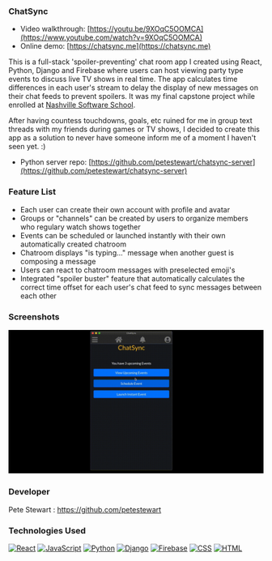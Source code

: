 ### ChatSync

* Video walkthrough: [https://youtu.be/9XOqC5OOMCA](https://www.youtube.com/watch?v=9XOqC5OOMCA)
* Online demo: [https://chatsync.me](https://chatsync.me)

This is a full-stack 'spoiler-preventing' chat room app I created using React, Python, Django and Firebase where users can host viewing party type events to discuss live TV shows in real time. The app calculates time differences in each user's stream to delay the display of new messages on their chat feeds to prevent spoilers. It was my final capstone project while enrolled at [Nashville Software School](http://nashvillesoftwareschool.com/).

After having countess touchdowns, goals, etc ruined for me in group text threads with my friends during games or TV shows, I decided to create this app as a solution to never have someone inform me of a moment I haven't seen yet. :)

* Python server repo: [https://github.com/petestewart/chatsync-server](https://github.com/petestewart/chatsync-server)


### Feature List
* Each user can create their own account with profile and avatar
* Groups or "channels" can be created by users to organize members who regulary watch shows together
* Events can be scheduled or launched instantly with their own automatically created chatroom
* Chatroom displays "is typing..." message when another guest is composing a message
* Users can react to chatroom messages with preselected emoji's
* Integrated "spoiler buster" feature that automatically calculates the correct time offset for each user's chat feed to sync messages between each other

### Screenshots
![screenshots](chatsync-preview.gif)
  
### Developer
Pete Stewart : https://github.com/petestewart

### Technologies Used
[![React](https://img.shields.io/badge/-React-2c9fcc?style=flat-square)](#) [![JavaScript](https://img.shields.io/badge/-JavaScript-2c9fcc?style=flat-square)](#) [![Python](https://img.shields.io/badge/-Python-2c9fcc?style=flat-square)](#) [![Django](https://img.shields.io/badge/-Django-2c9fcc?style=flat-square)](#) [![Firebase](https://img.shields.io/badge/-Firebase-2c9fcc?style=flat-square)](#) [![CSS](https://img.shields.io/badge/-CSS-2c9fcc?style=flat-square)](#) [![HTML](https://img.shields.io/badge/-HTML-2c9fcc?style=flat-square)](#)  
